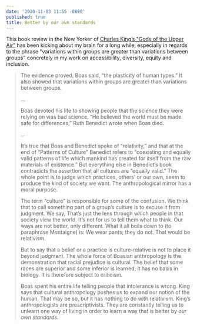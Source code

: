 ```yaml
---
date: '2020-11-03 11:55 -0800'
published: true
title: Better by our own standards
---
```

This book review in the New Yorker of [Charles King’s "Gods of the Upper Air"](https://www.newyorker.com/magazine/2019/08/26/how-cultural-anthropologists-redefined-humanity) has been kicking about my brain for a long while, especially in regards to the phrase "variations within groups are greater than variations between groups" concretely in my work on accessibility, diversity, equity and inclusion.

<blockquote markdown="1">

The evidence proved, Boas said, “the plasticity of human types.” It also showed that variations within groups are greater than variations between groups.

...

Boas devoted his life to showing people that the science they were relying on was bad science. “He believed the world must be made safe for differences,” Ruth Benedict wrote when Boas died.

...


It’s true that Boas and Benedict spoke of “relativity,” and that at the end of “Patterns of Culture” Benedict refers to “coexisting and equally valid patterns of life which mankind has created for itself from the raw materials of existence.” But everything else in Benedict’s book contradicts the assertion that all cultures are “equally valid.” The whole point is to judge which practices, others’ or our own, seem to produce the kind of society we want. The anthropological mirror has a moral purpose.

The term “culture” is responsible for some of the confusion. We think that to call something part of a group’s culture is to excuse it from judgment. We say, That’s just the lens through which people in that society view the world. It’s not for us to tell them what to think. Our ways are not better, only different. What it all boils down to (to paraphrase Montaigne) is: We wear pants; they do not. That would be relativism.

But to say that a belief or a practice is culture-relative is not to place it beyond judgment. The whole force of Boasian anthropology is the demonstration that racial prejudice is cultural. The belief that some races are superior and some inferior is learned; it has no basis in biology. It is therefore subject to criticism.

Boas spent his entire life telling people that intolerance is wrong. King says that cultural anthropology pushes us to expand our notion of the human. That may be so, but it has nothing to do with relativism. King’s anthropologists are prescriptivists. They are constantly telling us to unlearn one way of living in order to learn a way that is better by _our own standards_.

</blockquote>